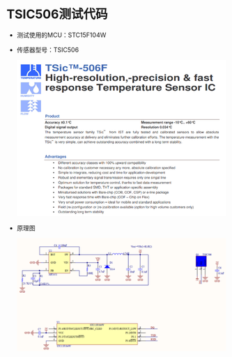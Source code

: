 # TSIC506测试代码

- 测试使用的MCU：STC15F104W

- 传感器型号：TSIC506

	![TSIC506](/Hardware/TSIC506-DATASHEET.png)

- 原理图

	![sch](/Hardware/SCH.png)
